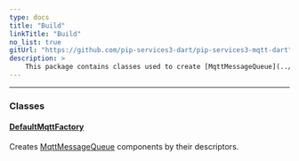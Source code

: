 ```yaml
---
type: docs
title: "Build"
linkTitle: "Build"
no_list: true
gitUrl: "https://github.com/pip-services3-dart/pip-services3-mqtt-dart"
description: >
    This package contains classes used to create [MqttMessageQueue](../../mqtt/queues/mqtt_message_queue/) components by their descriptors. 
---
```

---
<div class="module-body"> 

### Classes

#### [DefaultMqttFactory](default_mqtt_factory)
Creates [MqttMessageQueue](../../mqtt/queues/mqtt_message_queue/) components by their descriptors.


</div>

